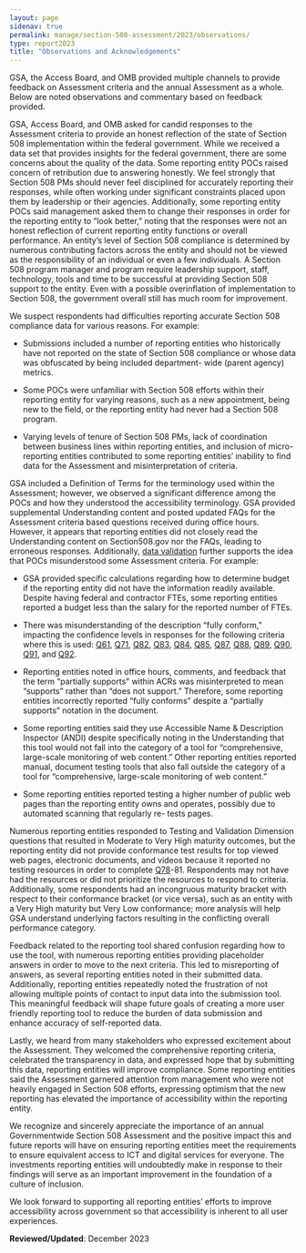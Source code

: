 ```yaml
---
layout: page
sidenav: true
permalink: manage/section-508-assessment/2023/observations/
type: report2023
title: "Observations and Acknowledgements"
---
```

GSA, the Access Board, and OMB provided multiple channels to provide feedback on Assessment criteria and the annual Assessment as a whole. Below are noted observations and commentary based on feedback provided.

GSA, Access Board, and OMB asked for candid responses to the Assessment criteria to provide an honest reflection of the state of Section 508 implementation within the federal government. While we received a data set that provides insights for the federal government, there are some concerns about the quality of the data. Some reporting entity POCs raised concern of retribution due to answering honestly. We feel strongly that Section 508 PMs should never feel disciplined for accurately reporting their responses, while often working under significant constraints placed upon them by leadership or their agencies. Additionally, some reporting entity POCs said management asked them to change their responses in order for the reporting entity to “look better,” noting that the responses were not an honest reflection of current reporting entity functions or overall performance. An entity’s level of Section 508 compliance is determined by numerous contributing factors across the entity and should not be viewed as the responsibility of an individual or even a few individuals. A Section 508 program manager and program require leadership support, staff, technology, tools and time to be successful at providing Section 508 support to the entity. Even with a possible overinflation of implementation to Section 508, the government overall still has much room for improvement.

We suspect respondents had difficulties reporting accurate Section 508 compliance data for various reasons. For example:

* Submissions included a number of reporting entities who historically have not reported on the state of Section 508 compliance or whose data was obfuscated by being included department- wide (parent agency) metrics.

* Some POCs were unfamiliar with Section 508 efforts within their reporting entity for varying reasons, such as a new appointment, being new to the field, or the reporting entity had never had a Section 508 program.

* Varying levels of tenure of Section 508 PMs, lack of coordination between business lines within reporting entities, and inclusion of micro-reporting entities contributed to some reporting entities’ inability to find data for the Assessment and misinterpretation of criteria.

GSA included a Definition of Terms for the terminology used within the Assessment; however, we observed a significant difference among the POCs and how they understood the accessibility terminology. GSA provided supplemental Understanding content and posted updated FAQs for the Assessment criteria based questions received during office hours. However, it appears that reporting entities did not closely read the Understanding content on Section508.gov nor the FAQs, leading to erroneous responses. Additionally, [data validation]({{base.siteurl}}/manage/section-508-assessment/2023/appendix-c-methods/#data-validation) further supports the idea that POCs misunderstood some Assessment criteria. For example:

* GSA provided specific calculations regarding how to determine budget if the reporting entity did not have the information readily available. Despite having federal and contractor FTEs, some reporting entities reported a budget less than the salary for the reported number of FTEs.

* There was misunderstanding of the description “fully conform,” impacting the confidence levels in responses for the following criteria where this is used: <a href='{{base.siteurl}}/manage/section-508-assessment/criteria-10/#q61'>Q61</a>, <a href='{{base.siteurl}}/manage/section-508-assessment/criteria-11/#q71'>Q71</a>, <a href='{{base.siteurl}}/manage/section-508-assessment/criteria-11/#q82'>Q82</a>, <a href='{{base.siteurl}}/manage/section-508-assessment/criteria-11/#q83'>Q83</a>, <a href='{{base.siteurl}}/manage/section-508-assessment/criteria-11/#q84'>Q84</a>, <a href='{{base.siteurl}}/manage/section-508-assessment/criteria-11/#q85'>Q85</a>, <a href='{{base.siteurl}}/manage/section-508-assessment/criteria-11/#q87'>Q87</a>, <a href='{{base.siteurl}}/manage/section-508-assessment/criteria-11/#q88'>Q88</a>, <a href='{{base.siteurl}}/manage/section-508-assessment/criteria-11/#q89'>Q89</a>, <a href='{{base.siteurl}}/manage/section-508-assessment/criteria-11/#q90'>Q90</a>, <a href='{{base.siteurl}}/manage/section-508-assessment/criteria-11/#q91'>Q91</a>, and <a href='{{base.siteurl}}/manage/section-508-assessment/criteria-11/#q92'>Q92</a>.

* Reporting entities noted in office hours, comments, and feedback that the term “partially supports” within ACRs was misinterpreted to mean “supports” rather than “does not support.” Therefore, some reporting entities incorrectly reported “fully conforms” despite a “partially supports” notation in the document.

* Some reporting entities said they use Accessible Name & Description Inspector (ANDI) despite specifically noting in the Understanding that this tool would not fall into the category of a tool for “comprehensive, large-scale monitoring of web content.” Other reporting entities reported manual, document testing tools that also fall outside the category of a tool for “comprehensive, large-scale monitoring of web content.”

* Some reporting entities reported testing a higher number of public web pages than the reporting entity owns and operates, possibly due to automated scanning that regularly re- tests pages.

Numerous reporting entities responded to Testing and Validation Dimension questions that resulted in Moderate to Very High maturity outcomes, but the reporting entity did not provide conformance test results for top viewed web pages, electronic documents, and videos because it reported no testing resources in order to complete <a href='{{base.siteurl}}/manage/section-508-assessment/criteria-11/#q78'>Q78</a>-81. Respondents may not have had the resources or did not prioritize the resources to respond to criteria. Additionally, some respondents had an incongruous maturity bracket with respect to their conformance bracket (or vice versa), such as an entity with a Very High maturity but Very Low conformance; more analysis will help GSA understand underlying factors resulting in the conflicting overall performance category.

Feedback related to the reporting tool shared confusion regarding how to use the tool, with numerous reporting entities providing placeholder answers in order to move to the next criteria. This led to misreporting of answers, as several reporting entities noted in their submitted data. Additionally, reporting entities repeatedly noted the frustration of not allowing multiple points of contact to input data into the submission tool. This meaningful feedback will shape future goals of creating a more user friendly reporting tool to reduce the burden of data submission and enhance accuracy of self-reported data.

Lastly, we heard from many stakeholders who expressed excitement about the Assessment. They welcomed the comprehensive reporting criteria, celebrated the transparency in data, and expressed hope that by submitting this data, reporting entities will improve compliance. Some reporting entities said the Assessment garnered attention from management who were not heavily engaged in Section 508 efforts, expressing optimism that the new reporting has elevated the importance of accessibility within the reporting entity.

We recognize and sincerely appreciate the importance of an annual Governmentwide Section 508 Assessment and the positive impact this and future reports will have on ensuring reporting entities meet the requirements to ensure equivalent access to ICT and digital services for everyone. The investments reporting entities will undoubtedly make in response to their findings will serve as an important improvement in the foundation of a culture of inclusion.

We look forward to supporting all reporting entities’ efforts to improve accessibility across government so that accessibility is inherent to all user experiences.

**Reviewed/Updated**: December 2023